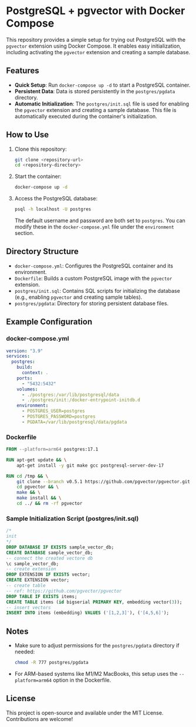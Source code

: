 
# PostgreSQL + pgvector with Docker Compose

This repository provides a simple setup for trying out PostgreSQL with the `pgvector` extension using Docker Compose. It enables easy initialization, including activating the `pgvector` extension and creating a sample database.

## Features

- **Quick Setup**: Run `docker-compose up -d` to start a PostgreSQL container.
- **Persistent Data**: Data is stored persistently in the `postgres/pgdata` directory.
- **Automatic Initialization**: The `postgres/init.sql` file is used for enabling the `pgvector` extension and creating a sample database. This file is automatically executed during the container's initialization.

## How to Use

1. Clone this repository:
   ```bash
   git clone <repository-url>
   cd <repository-directory>
   ```

2. Start the container:
   ```bash
   docker-compose up -d
   ```

3. Access the PostgreSQL database:
   ```bash
   psql -h localhost -U postgres
   ```

   The default username and password are both set to `postgres`. You can modify these in the `docker-compose.yml` file under the `environment` section.

## Directory Structure

- `docker-compose.yml`: Configures the PostgreSQL container and its environment.
- `Dockerfile`: Builds a custom PostgreSQL image with the `pgvector` extension.
- `postgres/init.sql`: Contains SQL scripts for initializing the database (e.g., enabling `pgvector` and creating sample tables).
- `postgres/pgdata`: Directory for storing persistent database files.

## Example Configuration

### docker-compose.yml
```yaml
version: "3.9"
services:
  postgres:
    build:
      context: .
    ports:
      - "5432:5432"
    volumes:
      - ./postgres:/var/lib/postgresql/data
      - ./postgres/init:/docker-entrypoint-initdb.d
    environment:
      - POSTGRES_USER=postgres
      - POSTGRES_PASSWORD=postgres
      - PGDATA=/var/lib/postgresql/data/pgdata
```

### Dockerfile
```dockerfile
FROM --platform=arm64 postgres:17.1

RUN apt-get update && \
    apt-get install -y git make gcc postgresql-server-dev-17

RUN cd /tmp && \
    git clone --branch v0.5.1 https://github.com/pgvector/pgvector.git && \
    cd pgvector && \
    make && \
    make install && \
    cd ../ && rm -rf pgvector
```

### Sample Initialization Script (postgres/init.sql)
```sql
/*
init
*/
DROP DATABASE IF EXISTS sample_vector_db;
CREATE DATABASE sample_vector_db;
-- connect the created vectore db
\c sample_vector_db;
-- create extension
DROP EXTENSION IF EXISTS vector;
CREATE EXTENSION vector;
-- create table
-- ref: https://github.com/pgvector/pgvector
DROP TABLE IF EXISTS items;
CREATE TABLE items (id bigserial PRIMARY KEY, embedding vector(3));
-- insert vectors
INSERT INTO items (embedding) VALUES ('[1,2,3]'), ('[4,5,6]');

```

## Notes

- Make sure to adjust permissions for the `postgres/pgdata` directory if needed:
  ```bash
  chmod -R 777 postgres/pgdata
  ```

- For ARM-based systems like M1/M2 MacBooks, this setup uses the `--platform=arm64` option in the Dockerfile.

## License

This project is open-source and available under the MIT License. Contributions are welcome!
